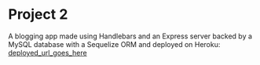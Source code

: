# Project 2

A blogging app made using Handlebars and an Express server backed by a MySQL database with a Sequelize ORM and deployed on Heroku: [deployed_url_goes_here](*)
